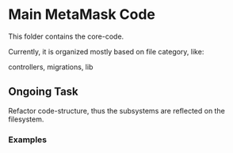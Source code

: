 # Main MetaMask Code

This folder contains the core-code.

Currently, it is organized mostly based on file category, like:

controllers, migrations, lib

## Ongoing Task 

Refactor code-structure, thus the subsystems are reflected on the filesystem.

### Examples


